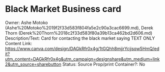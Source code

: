 # Black Market Business card

Owner: Ashe Motoko (Ashe%20Motoko%2019f2f33d583f804fa5e2c90a3cac6699.md), Derek Thorn (Derek%20Thorn%2018c2f33d583f80a39b13ca462bd2d606.md)
Description/Text: Card for contacting the black market saying TEXT ONLY
Content Link: https://www.canva.com/design/DAGkRfr0x4g/1tGQhh8mjjrYcjjsqw5HmQ/edit?utm_content=DAGkRfr0x4g&utm_campaign=designshare&utm_medium=link2&utm_source=sharebutton
Status: Source Prop/print
Container?: No